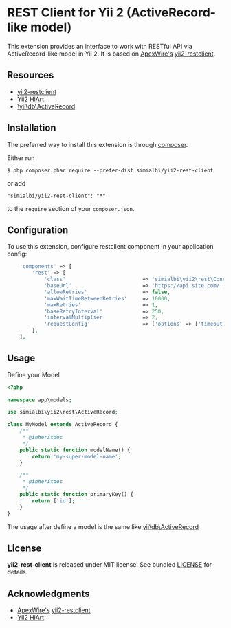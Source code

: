 # REST Client for Yii 2 (ActiveRecord-like model)
This extension provides an interface to work with RESTful API via ActiveRecord-like model in Yii 2.
It is based on [ApexWire's](https://github.com/ApexWire) [yii2-restclient](https://github.com/ApexWire/yii2-restclient).

## Resources
 * [yii2-restclient](https://github.com/ApexWire/yii2-restclient)
 * [Yii2 HiArt](https://github.com/hiqdev/yii2-hiart).
 * [\yii\db\ActiveRecord](http://www.yiiframework.com/doc-2.0/guide-db-active-record.html)

## Installation
The preferred way to install this extension is through [composer](http://getcomposer.org/download/).

Either run

```
$ php composer.phar require --prefer-dist simialbi/yii2-rest-client
```

or add

```
"simialbi/yii2-rest-client": "*"
```

to the `require` section of your `composer.json`.

## Configuration
To use this extension, configure restclient component in your application config:

```php
    'components' => [
        'rest' => [
            'class'                         => 'simialbi\yii2\rest\Connection',
            'baseUrl'                       => 'https://api.site.com/',
            'allowRetries'                  => false,
            'maxWaitTimeBetweenRetries'     => 10000,
            'maxRetries'                    => 1,
            'baseRetryInterval'             => 250,
            'intervalMultiplier'            => 2,
            'requestConfig'                 => ['options' => ['timeout' => 10]]
        ],
    ],
```

## Usage
Define your Model

```php
<?php

namespace app\models;

use simialbi\yii2\rest\ActiveRecord;

class MyModel extends ActiveRecord {
	/**
	 * @inheritdoc
	 */
	public static function modelName() {
		return 'my-super-model-name';
	}

	/**
	 * @inheritdoc
	 */
	public static function primaryKey() {
		return ['id'];
	}
}
```

The usage after define a model is the same like [yii\db\ActiveRecord](http://www.yiiframework.com/doc-2.0/guide-db-active-record.html)

## License

**yii2-rest-client** is released under MIT license. See bundled [LICENSE](LICENSE) for details.

## Acknowledgments
 * [ApexWire's](https://github.com/ApexWire) [yii2-restclient](https://github.com/ApexWire/yii2-restclient)
 * [Yii2 HiArt](https://github.com/hiqdev/yii2-hiart).